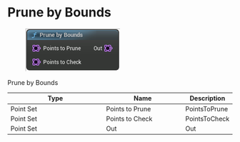 # Prune by Bounds

<div align="left" data-full-width="false">

<figure><img src="Prune_by_Bounds.png" alt=""><figcaption></figcaption></figure>

</div>

Prune by Bounds

<table>
<thead><tr><th width="250">Type</th><th width="200">Name</th><th>Description</th></tr></thead>
<tbody>
<tr><td>Point Set</td><td>Points to Prune</td><td>PointsToPrune</td></tr>
<tr><td>Point Set</td><td>Points to Check</td><td>PointsToCheck</td></tr>
<tr><td>Point Set</td><td>Out</td><td>Out</td></tr>
</tbody>
</table>